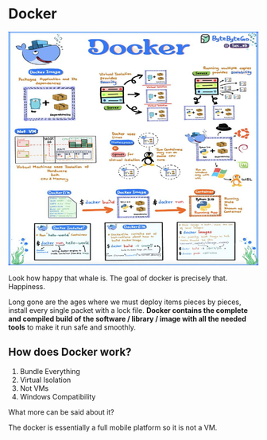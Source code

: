 # Docker

![alt text](image.png)

Look how happy that whale is. The goal of docker is precisely that. Happiness. 

Long gone are the ages where we must deploy items pieces by pieces, install every single packet with a lock file. **Docker contains the complete and compiled build of the software / library / image with all the needed tools** to make it run safe and smoothly. 

## How does Docker work?

1. Bundle Everything
2. Virtual Isolation
3. Not VMs
4. Windows Compatibility

What more can be said about it?

The docker is essentially a full mobile platform so it is not a VM.